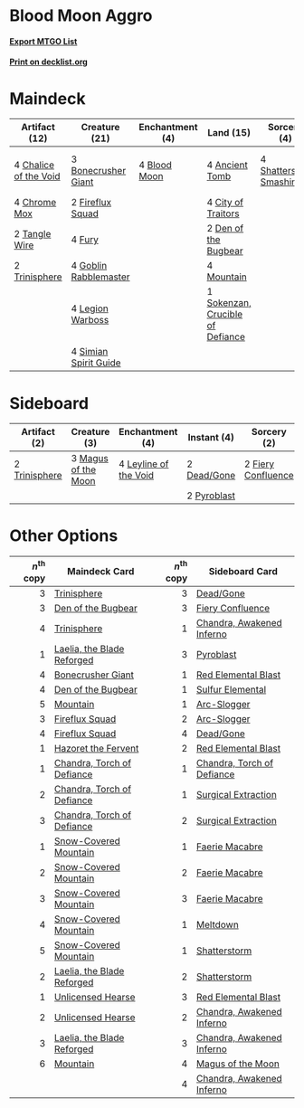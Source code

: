 # Blood Moon Aggro

#### [Export MTGO List](../collection/Blood%20Moon%20Aggro/Blood%20Moon%20Aggro.txt)
#### [Print on decklist.org](http://decklist.org/?deckmain=4%09Ancient%20Tomb%0A4%09Blood%20Moon%0A3%09Bonecrusher%20Giant%0A4%09Chalice%20of%20the%20Void%0A4%09Chrome%20Mox%0A4%09City%20of%20Traitors%0A2%09Den%20of%20the%20Bugbear%0A4%09Fable%20of%20the%20Mirror-Breaker%0A2%09Fireflux%20Squad%0A4%09Fury%0A4%09Goblin%20Rabblemaster%0A4%09Legion%20Warboss%0A4%09Mountain%0A4%09Shatterskull%20Smashing%0A4%09Simian%20Spirit%20Guide%0A1%09Sokenzan,%20Crucible%20of%20Defiance%0A2%09Tangle%20Wire%0A2%09Trinisphere&deckside=2%09Dead/Gone%0A2%09Fiery%20Confluence%0A4%09Leyline%20of%20the%20Void%0A3%09Magus%20of%20the%20Moon%0A2%09Pyroblast%0A2%09Trinisphere)
# Maindeck

|                                         Artifact (12)                                          |                                         Creature (21)                                          |                                   Enchantment (4)                                    |                                                 Land (15)                                                 |                                           Sorcery (4)                                            |         Unknown (4)         |
|------------------------------------------------------------------------------------------------|------------------------------------------------------------------------------------------------|--------------------------------------------------------------------------------------|-----------------------------------------------------------------------------------------------------------|--------------------------------------------------------------------------------------------------|-----------------------------|
|4 [Chalice of the Void](http://gatherer.wizards.com/Pages/Card/Details.aspx?multiverseid=442211)|3 [Bonecrusher Giant](http://gatherer.wizards.com/Pages/Card/Details.aspx?multiverseid=473077)  |4 [Blood Moon](http://gatherer.wizards.com/Pages/Card/Details.aspx?multiverseid=45386)|4 [Ancient Tomb](http://gatherer.wizards.com/Pages/Card/Details.aspx?multiverseid=409567)                  |4 [Shatterskull Smashing](http://gatherer.wizards.com/Pages/Card/Details.aspx?multiverseid=491802)|4 Fable of the Mirror-Breaker|
|4 [Chrome Mox](http://gatherer.wizards.com/Pages/Card/Details.aspx?multiverseid=413761)         |2 [Fireflux Squad](http://gatherer.wizards.com/Pages/Card/Details.aspx?multiverseid=484898)     |                                                                                      |4 [City of Traitors](http://gatherer.wizards.com/Pages/Card/Details.aspx?multiverseid=6168)                |                                                                                                  |                             |
|2 [Tangle Wire](http://gatherer.wizards.com/Pages/Card/Details.aspx?multiverseid=21399)         |4 [Fury](http://gatherer.wizards.com/Pages/Card/Details.aspx?multiverseid=522202)               |                                                                                      |2 [Den of the Bugbear](http://gatherer.wizards.com/Pages/Card/Details.aspx?multiverseid=527541)            |                                                                                                  |                             |
|2 [Trinisphere](http://gatherer.wizards.com/Pages/Card/Details.aspx?multiverseid=43545)         |4 [Goblin Rabblemaster](http://gatherer.wizards.com/Pages/Card/Details.aspx?multiverseid=438486)|                                                                                      |4 [Mountain](http://gatherer.wizards.com/Pages/Card/Details.aspx?multiverseid=439859)                      |                                                                                                  |                             |
|                                                                                                |4 [Legion Warboss](http://gatherer.wizards.com/Pages/Card/Details.aspx?multiverseid=452859)     |                                                                                      |1 [Sokenzan, Crucible of Defiance](http://gatherer.wizards.com/Pages/Card/Details.aspx?multiverseid=548589)|                                                                                                  |                             |
|                                                                                                |4 [Simian Spirit Guide](http://gatherer.wizards.com/Pages/Card/Details.aspx?multiverseid=442137)|                                                                                      |                                                                                                           |                                                                                                  |                             |


# Sideboard

|                                     Artifact (2)                                      |                                         Creature (3)                                         |                                        Enchantment (4)                                         |                                     Instant (4)                                      |                                         Sorcery (2)                                         |
|---------------------------------------------------------------------------------------|----------------------------------------------------------------------------------------------|------------------------------------------------------------------------------------------------|--------------------------------------------------------------------------------------|---------------------------------------------------------------------------------------------|
|2 [Trinisphere](http://gatherer.wizards.com/Pages/Card/Details.aspx?multiverseid=43545)|3 [Magus of the Moon](http://gatherer.wizards.com/Pages/Card/Details.aspx?multiverseid=136152)|4 [Leyline of the Void](http://gatherer.wizards.com/Pages/Card/Details.aspx?multiverseid=107682)|2 [Dead/Gone](http://gatherer.wizards.com/Pages/Card/Details.aspx?multiverseid=126419)|2 [Fiery Confluence](http://gatherer.wizards.com/Pages/Card/Details.aspx?multiverseid=405230)|
|                                                                                       |                                                                                              |                                                                                                |2 [Pyroblast](http://gatherer.wizards.com/Pages/Card/Details.aspx?multiverseid=4083)  |                                                                                             |


# Other Options

|*n*<sup>th</sup> copy|                                            Maindeck Card                                            |*n*<sup>th</sup> copy|                                           Sideboard Card                                            |
|--------------------:|-----------------------------------------------------------------------------------------------------|--------------------:|-----------------------------------------------------------------------------------------------------|
|                    3|[Trinisphere](http://gatherer.wizards.com/Pages/Card/Details.aspx?multiverseid=43545)                |                    3|[Dead/Gone](http://gatherer.wizards.com/Pages/Card/Details.aspx?multiverseid=126419)                 |
|                    3|[Den of the Bugbear](http://gatherer.wizards.com/Pages/Card/Details.aspx?multiverseid=527541)        |                    3|[Fiery Confluence](http://gatherer.wizards.com/Pages/Card/Details.aspx?multiverseid=405230)          |
|                    4|[Trinisphere](http://gatherer.wizards.com/Pages/Card/Details.aspx?multiverseid=43545)                |                    1|[Chandra, Awakened Inferno](http://gatherer.wizards.com/Pages/Card/Details.aspx?multiverseid=466881) |
|                    1|[Laelia, the Blade Reforged](http://gatherer.wizards.com/Pages/Card/Details.aspx?multiverseid=518449)|                    3|[Pyroblast](http://gatherer.wizards.com/Pages/Card/Details.aspx?multiverseid=4083)                   |
|                    4|[Bonecrusher Giant](http://gatherer.wizards.com/Pages/Card/Details.aspx?multiverseid=473077)         |                    1|[Red Elemental Blast](http://gatherer.wizards.com/Pages/Card/Details.aspx?multiverseid=814)          |
|                    4|[Den of the Bugbear](http://gatherer.wizards.com/Pages/Card/Details.aspx?multiverseid=527541)        |                    1|[Sulfur Elemental](http://gatherer.wizards.com/Pages/Card/Details.aspx?multiverseid=122416)          |
|                    5|[Mountain](http://gatherer.wizards.com/Pages/Card/Details.aspx?multiverseid=439859)                  |                    1|[Arc-Slogger](http://gatherer.wizards.com/Pages/Card/Details.aspx?multiverseid=48436)                |
|                    3|[Fireflux Squad](http://gatherer.wizards.com/Pages/Card/Details.aspx?multiverseid=484898)            |                    2|[Arc-Slogger](http://gatherer.wizards.com/Pages/Card/Details.aspx?multiverseid=48436)                |
|                    4|[Fireflux Squad](http://gatherer.wizards.com/Pages/Card/Details.aspx?multiverseid=484898)            |                    4|[Dead/Gone](http://gatherer.wizards.com/Pages/Card/Details.aspx?multiverseid=126419)                 |
|                    1|[Hazoret the Fervent](http://gatherer.wizards.com/Pages/Card/Details.aspx?multiverseid=426838)       |                    2|[Red Elemental Blast](http://gatherer.wizards.com/Pages/Card/Details.aspx?multiverseid=814)          |
|                    1|[Chandra, Torch of Defiance](http://gatherer.wizards.com/Pages/Card/Details.aspx?multiverseid=417683)|                    1|[Chandra, Torch of Defiance](http://gatherer.wizards.com/Pages/Card/Details.aspx?multiverseid=417683)|
|                    2|[Chandra, Torch of Defiance](http://gatherer.wizards.com/Pages/Card/Details.aspx?multiverseid=417683)|                    1|[Surgical Extraction](http://gatherer.wizards.com/Pages/Card/Details.aspx?multiverseid=397706)       |
|                    3|[Chandra, Torch of Defiance](http://gatherer.wizards.com/Pages/Card/Details.aspx?multiverseid=417683)|                    2|[Surgical Extraction](http://gatherer.wizards.com/Pages/Card/Details.aspx?multiverseid=397706)       |
|                    1|[Snow-Covered Mountain](http://gatherer.wizards.com/Pages/Card/Details.aspx?multiverseid=121233)     |                    1|[Faerie Macabre](http://gatherer.wizards.com/Pages/Card/Details.aspx?multiverseid=201822)            |
|                    2|[Snow-Covered Mountain](http://gatherer.wizards.com/Pages/Card/Details.aspx?multiverseid=121233)     |                    2|[Faerie Macabre](http://gatherer.wizards.com/Pages/Card/Details.aspx?multiverseid=201822)            |
|                    3|[Snow-Covered Mountain](http://gatherer.wizards.com/Pages/Card/Details.aspx?multiverseid=121233)     |                    3|[Faerie Macabre](http://gatherer.wizards.com/Pages/Card/Details.aspx?multiverseid=201822)            |
|                    4|[Snow-Covered Mountain](http://gatherer.wizards.com/Pages/Card/Details.aspx?multiverseid=121233)     |                    1|[Meltdown](http://gatherer.wizards.com/Pages/Card/Details.aspx?multiverseid=10466)                   |
|                    5|[Snow-Covered Mountain](http://gatherer.wizards.com/Pages/Card/Details.aspx?multiverseid=121233)     |                    1|[Shatterstorm](http://gatherer.wizards.com/Pages/Card/Details.aspx?multiverseid=130370)              |
|                    2|[Laelia, the Blade Reforged](http://gatherer.wizards.com/Pages/Card/Details.aspx?multiverseid=518449)|                    2|[Shatterstorm](http://gatherer.wizards.com/Pages/Card/Details.aspx?multiverseid=130370)              |
|                    1|[Unlicensed Hearse](http://gatherer.wizards.com/Pages/Card/Details.aspx?multiverseid=555447)         |                    3|[Red Elemental Blast](http://gatherer.wizards.com/Pages/Card/Details.aspx?multiverseid=814)          |
|                    2|[Unlicensed Hearse](http://gatherer.wizards.com/Pages/Card/Details.aspx?multiverseid=555447)         |                    2|[Chandra, Awakened Inferno](http://gatherer.wizards.com/Pages/Card/Details.aspx?multiverseid=466881) |
|                    3|[Laelia, the Blade Reforged](http://gatherer.wizards.com/Pages/Card/Details.aspx?multiverseid=518449)|                    3|[Chandra, Awakened Inferno](http://gatherer.wizards.com/Pages/Card/Details.aspx?multiverseid=466881) |
|                    6|[Mountain](http://gatherer.wizards.com/Pages/Card/Details.aspx?multiverseid=439859)                  |                    4|[Magus of the Moon](http://gatherer.wizards.com/Pages/Card/Details.aspx?multiverseid=136152)         |
|                     |                                                                                                     |                    4|[Chandra, Awakened Inferno](http://gatherer.wizards.com/Pages/Card/Details.aspx?multiverseid=466881) |

